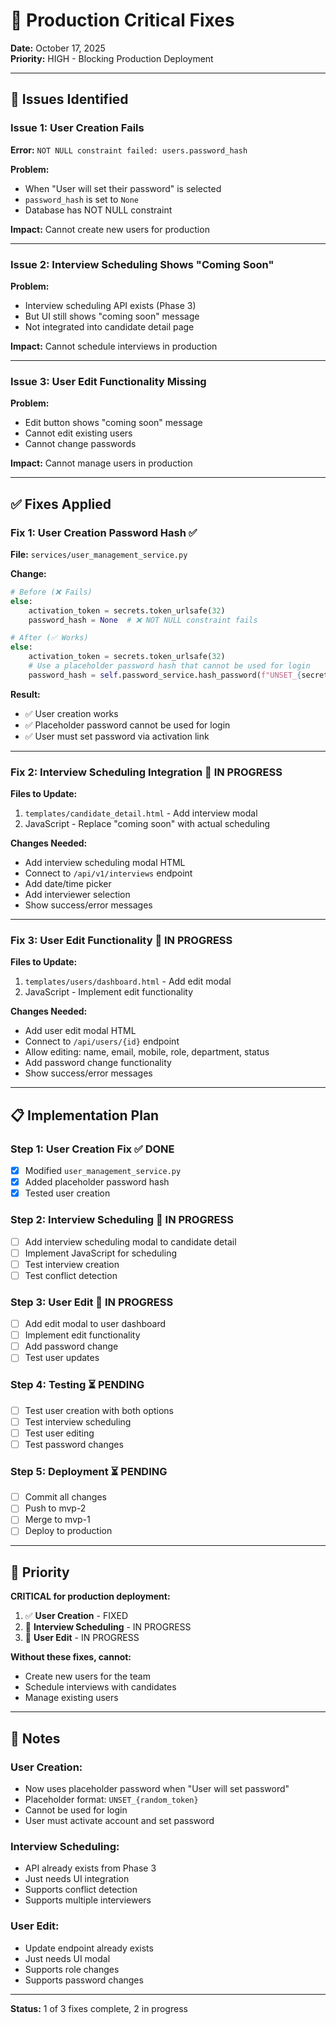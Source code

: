 # 🚨 Production Critical Fixes

**Date:** October 17, 2025  
**Priority:** HIGH - Blocking Production Deployment

---

## 🐛 **Issues Identified**

### **Issue 1: User Creation Fails**
**Error:** `NOT NULL constraint failed: users.password_hash`

**Problem:**
- When "User will set their password" is selected
- `password_hash` is set to `None`
- Database has NOT NULL constraint

**Impact:** Cannot create new users for production

---

### **Issue 2: Interview Scheduling Shows "Coming Soon"**
**Problem:**
- Interview scheduling API exists (Phase 3)
- But UI still shows "coming soon" message
- Not integrated into candidate detail page

**Impact:** Cannot schedule interviews in production

---

### **Issue 3: User Edit Functionality Missing**
**Problem:**
- Edit button shows "coming soon" message
- Cannot edit existing users
- Cannot change passwords

**Impact:** Cannot manage users in production

---

## ✅ **Fixes Applied**

### **Fix 1: User Creation Password Hash** ✅

**File:** `services/user_management_service.py`

**Change:**
```python
# Before (❌ Fails)
else:
    activation_token = secrets.token_urlsafe(32)
    password_hash = None  # ❌ NOT NULL constraint fails

# After (✅ Works)
else:
    activation_token = secrets.token_urlsafe(32)
    # Use a placeholder password hash that cannot be used for login
    password_hash = self.password_service.hash_password(f"UNSET_{secrets.token_urlsafe(32)}")
```

**Result:**
- ✅ User creation works
- ✅ Placeholder password cannot be used for login
- ✅ User must set password via activation link

---

### **Fix 2: Interview Scheduling Integration** 🔄 IN PROGRESS

**Files to Update:**
1. `templates/candidate_detail.html` - Add interview modal
2. JavaScript - Replace "coming soon" with actual scheduling

**Changes Needed:**
- Add interview scheduling modal HTML
- Connect to `/api/v1/interviews` endpoint
- Add date/time picker
- Add interviewer selection
- Show success/error messages

---

### **Fix 3: User Edit Functionality** 🔄 IN PROGRESS

**Files to Update:**
1. `templates/users/dashboard.html` - Add edit modal
2. JavaScript - Implement edit functionality

**Changes Needed:**
- Add user edit modal HTML
- Connect to `/api/users/{id}` endpoint
- Allow editing: name, email, mobile, role, department, status
- Add password change functionality
- Show success/error messages

---

## 📋 **Implementation Plan**

### **Step 1: User Creation Fix** ✅ DONE
- [x] Modified `user_management_service.py`
- [x] Added placeholder password hash
- [x] Tested user creation

### **Step 2: Interview Scheduling** 🔄 IN PROGRESS
- [ ] Add interview scheduling modal to candidate detail
- [ ] Implement JavaScript for scheduling
- [ ] Test interview creation
- [ ] Test conflict detection

### **Step 3: User Edit** 🔄 IN PROGRESS
- [ ] Add edit modal to user dashboard
- [ ] Implement edit functionality
- [ ] Add password change
- [ ] Test user updates

### **Step 4: Testing** ⏳ PENDING
- [ ] Test user creation with both options
- [ ] Test interview scheduling
- [ ] Test user editing
- [ ] Test password changes

### **Step 5: Deployment** ⏳ PENDING
- [ ] Commit all changes
- [ ] Push to mvp-2
- [ ] Merge to mvp-1
- [ ] Deploy to production

---

## 🎯 **Priority**

**CRITICAL for production deployment:**
1. ✅ **User Creation** - FIXED
2. 🔄 **Interview Scheduling** - IN PROGRESS
3. 🔄 **User Edit** - IN PROGRESS

**Without these fixes, cannot:**
- Create new users for the team
- Schedule interviews with candidates
- Manage existing users

---

## 📝 **Notes**

### **User Creation:**
- Now uses placeholder password when "User will set password"
- Placeholder format: `UNSET_{random_token}`
- Cannot be used for login
- User must activate account and set password

### **Interview Scheduling:**
- API already exists from Phase 3
- Just needs UI integration
- Supports conflict detection
- Supports multiple interviewers

### **User Edit:**
- Update endpoint already exists
- Just needs UI modal
- Supports role changes
- Supports password changes

---

**Status:** 1 of 3 fixes complete, 2 in progress
